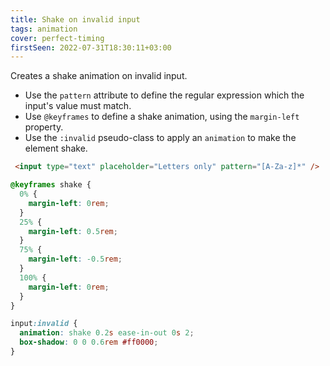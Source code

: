 ```yaml
---
title: Shake on invalid input
tags: animation
cover: perfect-timing
firstSeen: 2022-07-31T18:30:11+03:00
---
```


Creates a shake animation on invalid input.

- Use the `pattern` attribute to define the regular expression which the input's value must match.
- Use `@keyframes` to define a shake animation, using the `margin-left` property.
- Use the `:invalid` pseudo-class to apply an `animation` to make the element shake.

```html
 <input type="text" placeholder="Letters only" pattern="[A-Za-z]*" />
```

```css
@keyframes shake {
  0% {
    margin-left: 0rem;
  }
  25% {
    margin-left: 0.5rem;
  }
  75% {
    margin-left: -0.5rem;
  }
  100% {
    margin-left: 0rem;
  }
}

input:invalid {
  animation: shake 0.2s ease-in-out 0s 2;
  box-shadow: 0 0 0.6rem #ff0000;
}
```
